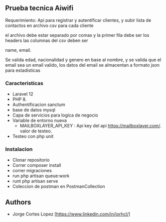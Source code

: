 
## Prueba tecnica Aiwifi


Requerimiento: Api para registrar y autentificar clientes, y subir lista de contactos en  archivo csv para cada cliente

el archivo debe estar separado por comas y la primer fila debe ser los headers las columnas del csv deben ser 

name, email.


Se valida edad, nacionalidad y genero en base al nombre, y se valida que el email sea un email valido, los datos del email se almacentan a formato json para estadisticas


### Caracteristicas 


- Laravel 12
- PHP 8.
- Authentificacion sanctum
- base de datos mysql
- Capa de servicios para logica de negocio
- Variable de entorno nueva
    - MAILBOXLAYER_API_KEY : Api key del api https://mailboxlayer.com/.  valor de testeo. 
- Testeo con php unit



### Instalacion

- Clonar repositorio
- Correr composer install
- correr migraciones
- run php artisan queue:work
- runt php artisan serve
- Coleccion de postman en PostmanCollection




## Authors

- Jorge Cortes Lopez [https://www.linkedin.com/in/jorhcl/]
